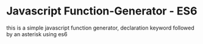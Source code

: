 # Javascript Function-Generator - ES6
 this is a simple javascript function generator, declaration keyword followed by an asterisk using es6
